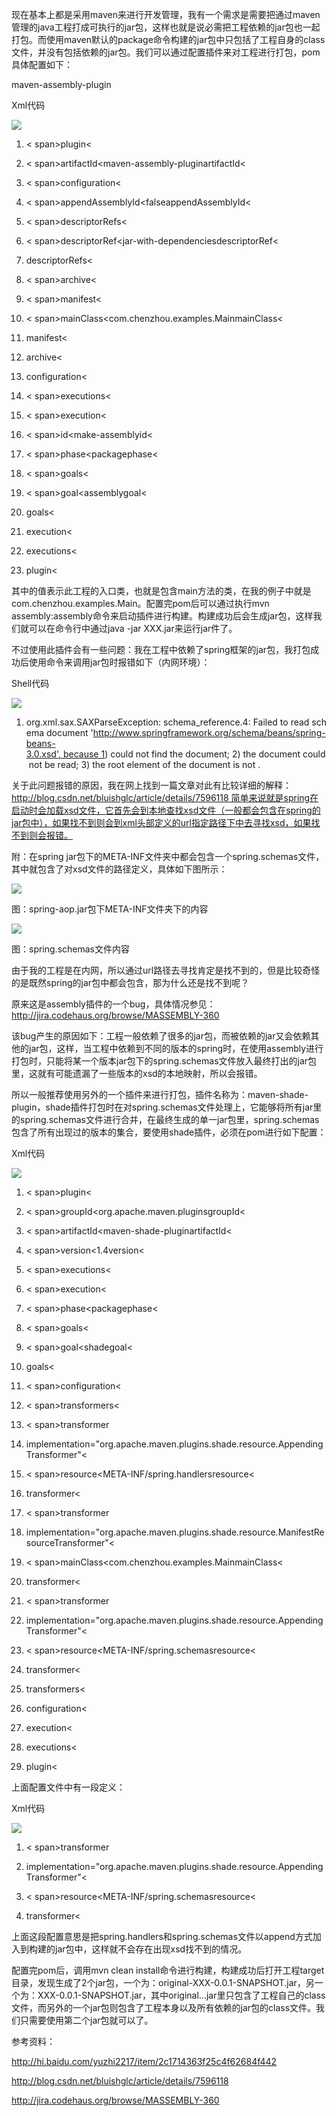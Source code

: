 现在基本上都是采用maven来进行开发管理，我有一个需求是需要把通过maven管理的java工程打成可执行的jar包，这样也就是说必需把工程依赖的jar包也一起打包。而使用maven默认的package命令构建的jar包中只包括了工程自身的class文件，并没有包括依赖的jar包。我们可以通过配置插件来对工程进行打包，pom具体配置如下：

maven-assembly-plugin

Xml代码

![](D:/download/youdaonote-pull-master/data/Technology/JAVA/maven/images/47500E2995FE4E2FAA08CBDB343BD40Cicon_star.png)

1. < span>plugin<

1. < span>artifactId<maven-assembly-pluginartifactId<

1. < span>configuration<

1. < span>appendAssemblyId<falseappendAssemblyId<

1. < span>descriptorRefs<

1. < span>descriptorRef<jar-with-dependenciesdescriptorRef<

1. descriptorRefs<

1. < span>archive<

1. < span>manifest<

1. < span>mainClass<com.chenzhou.examples.MainmainClass<

1. manifest<

1. archive<

1. configuration<

1. < span>executions<

1. < span>execution<

1. < span>id<make-assemblyid<

1. < span>phase<packagephase<

1. < span>goals<

1. < span>goal<assemblygoal<

1. goals<

1. execution<

1. executions<

1. plugin<

其中的值表示此工程的入口类，也就是包含main方法的类，在我的例子中就是com.chenzhou.examples.Main。配置完pom后可以通过执行mvn assembly:assembly命令来启动插件进行构建。构建成功后会生成jar包，这样我们就可以在命令行中通过java -jar XXX.jar来运行jar件了。 

不过使用此插件会有一些问题：我在工程中依赖了spring框架的jar包，我打包成功后使用命令来调用jar包时报错如下（内网环境）：

Shell代码

![](D:/download/youdaonote-pull-master/data/Technology/JAVA/maven/images/9ABCB91554F249EA8B1251367B69A031icon_star.png)

1. org.xml.sax.SAXParseException: schema_reference.4: Failed to read schema document 'http://www.springframework.org/schema/beans/spring-beans-3.0.xsd', because 1) could not find the document; 2) the document could not be read; 3) the root element of the document is not .  

关于此问题报错的原因，我在网上找到一篇文章对此有比较详细的解释：http://blog.csdn.net/bluishglc/article/details/7596118 简单来说就是spring在启动时会加载xsd文件，它首先会到本地查找xsd文件（一般都会包含在spring的jar包中），如果找不到则会到xml头部定义的url指定路径下中去寻找xsd，如果找不到则会报错。

附：在spring jar包下的META-INF文件夹中都会包含一个spring.schemas文件，其中就包含了对xsd文件的路径定义，具体如下图所示：

![](D:/download/youdaonote-pull-master/data/Technology/JAVA/maven/images/BF37276EC5E64919A1A127BAF47AE6C2a793922e-88dc-35f9-bccd-72a0b37cc1b2.jpg.jpeg)

图：spring-aop.jar包下META-INF文件夹下的内容

![](D:/download/youdaonote-pull-master/data/Technology/JAVA/maven/images/AF45A536622A4262A87C1B54760A2F59133fdfd9-4847-32a3-ba55-66bc3c4dec9d.jpg.jpeg)

图：spring.schemas文件内容

由于我的工程是在内网，所以通过url路径去寻找肯定是找不到的，但是比较奇怪的是既然spring的jar包中都会包含，那为什么还是找不到呢？

原来这是assembly插件的一个bug，具体情况参见：http://jira.codehaus.org/browse/MASSEMBLY-360

该bug产生的原因如下：工程一般依赖了很多的jar包，而被依赖的jar又会依赖其他的jar包，这样，当工程中依赖到不同的版本的spring时，在使用assembly进行打包时，只能将某一个版本jar包下的spring.schemas文件放入最终打出的jar包里，这就有可能遗漏了一些版本的xsd的本地映射，所以会报错。

所以一般推荐使用另外的一个插件来进行打包，插件名称为：maven-shade-plugin，shade插件打包时在对spring.schemas文件处理上，它能够将所有jar里的spring.schemas文件进行合并，在最终生成的单一jar包里，spring.schemas包含了所有出现过的版本的集合，要使用shade插件，必须在pom进行如下配置：

Xml代码

![](D:/download/youdaonote-pull-master/data/Technology/JAVA/maven/images/BD6EE9B65E7D4076A3F04D1C37267A85icon_star.png)

1. < span>plugin<

1. < span>groupId<org.apache.maven.pluginsgroupId<

1. < span>artifactId<maven-shade-pluginartifactId<

1. < span>version<1.4version<

1. < span>executions<

1. < span>execution<

1. < span>phase<packagephase<

1. < span>goals<

1. < span>goal<shadegoal<

1. goals<

1. < span>configuration<

1. < span>transformers<

1. < span>transformer

1. implementation="org.apache.maven.plugins.shade.resource.AppendingTransformer"<

1. < span>resource<META-INF/spring.handlersresource<

1. transformer<

1. < span>transformer

1. implementation="org.apache.maven.plugins.shade.resource.ManifestResourceTransformer"<

1. < span>mainClass<com.chenzhou.examples.MainmainClass<

1. transformer<

1. < span>transformer

1. implementation="org.apache.maven.plugins.shade.resource.AppendingTransformer"<

1. < span>resource<META-INF/spring.schemasresource<

1. transformer<

1. transformers<

1. configuration<

1. execution<

1. executions<

1. plugin<

上面配置文件中有一段定义：

Xml代码

![](D:/download/youdaonote-pull-master/data/Technology/JAVA/maven/images/6B7570F3B6E942C7B3C8A8886A6029CCicon_star.png)

1. < span>transformer

1. implementation="org.apache.maven.plugins.shade.resource.AppendingTransformer"<

1. < span>resource<META-INF/spring.schemasresource<

1. transformer<

上面这段配置意思是把spring.handlers和spring.schemas文件以append方式加入到构建的jar包中，这样就不会存在出现xsd找不到的情况。

配置完pom后，调用mvn clean install命令进行构建，构建成功后打开工程target目录，发现生成了2个jar包，一个为：original-XXX-0.0.1-SNAPSHOT.jar，另一个为：XXX-0.0.1-SNAPSHOT.jar，其中original...jar里只包含了工程自己的class文件，而另外的一个jar包则包含了工程本身以及所有依赖的jar包的class文件。我们只需要使用第二个jar包就可以了。

参考资料：

http://hi.baidu.com/yuzhi2217/item/2c1714363f25c4f62684f442

http://blog.csdn.net/bluishglc/article/details/7596118

http://jira.codehaus.org/browse/MASSEMBLY-360